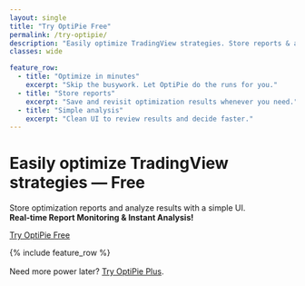 ```yaml
---
layout: single
title: "Try OptiPie Free"
permalink: /try-optipie/
description: "Easily optimize TradingView strategies. Store reports & analyze results with a simple UI. Real-time Report Monitoring & Instant Analysis!"
classes: wide

feature_row:
  - title: "Optimize in minutes"
    excerpt: "Skip the busywork. Let OptiPie do the runs for you."
  - title: "Store reports"
    excerpt: "Save and revisit optimization results whenever you need."
  - title: "Simple analysis"
    excerpt: "Clean UI to review results and decide faster."
---
```


# Easily optimize TradingView strategies — **Free**

<p class="page__lead">
  Store optimization reports and analyze results with a simple UI.<br>
  <strong>Real-time Report Monitoring &amp; Instant Analysis!</strong>
</p>

<p>
  <a id="cta-install"
     class="btn btn--primary btn--large"
     href="https://chromewebstore.google.com/detail/optipie-tradingview-optim/fdndgpohalkoklpaopahkblpomlhmifm"
     onclick="return gtag_report_conversion(this.href)">
    Try OptiPie Free
  </a>
</p>

{% include feature_row %}

<p class="text-center" style="margin-top:1rem;">
  Need more power later? <a href="/plus/">Try OptiPie Plus</a>.
</p>

<script>
function gtag_report_conversion(url) {
  var callback = function () {
    if (typeof(url) != 'undefined') {
      window.location = url;
    }
  };
  gtag('event', 'conversion', {
      'send_to': 'AW-17495457166/quONCOjEso4bEI77vZZB',
      'value': 0.0,
      'currency': 'TRY',
      'event_callback': callback
  });
  return false;
}
</script>
